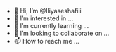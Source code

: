 - 👋 Hi, I’m @Iliyaseshafiii
- 👀 I’m interested in ...
- 🌱 I’m currently learning ...
- 💞️ I’m looking to collaborate on ...
- 📫 How to reach me ...

<!---
Iliyaseshafiii/Iliyaseshafiii is a ✨ special ✨ repository because its `README.md` (this file) appears on your GitHub profile.
You can click the Preview link to take a look at your changes.
--->
